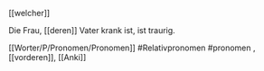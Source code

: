 [[welcher]]

Die Frau, [[deren]] Vater krank ist, ist traurig.


[[Worter/P/Pronomen/Pronomen]]
#Relativpronomen #pronomen , [[vorderen]], [[Anki]]